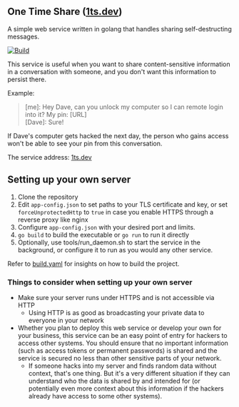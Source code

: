 ## One Time Share ([1ts.dev](https://1ts.dev))

A simple web service written in golang that handles sharing self-destructing messages.

[![Build](https://github.com/gameraccoon/one-time-share/actions/workflows/build.yml/badge.svg)](https://github.com/gameraccoon/one-time-share/actions/workflows/build.yml)

This service is useful when you want to share content-sensitive information in a conversation with someone, and you don't want this information to persist there.

Example:
> [me]: Hey Dave, can you unlock my computer so I can remote login into it? My pin: [URL]  
> [Dave]: Sure!

If Dave's computer gets hacked the next day, the person who gains access won't be able to see your pin from this conversation.

The service address: [1ts.dev](https://1ts.dev)

## Setting up your own server

1. Clone the repository
2. Edit `app-config.json` to set paths to your TLS certificate and key, or set `forceUnprotectedHttp` to `true` in case you enable HTTPS through a reverse proxy like nginx
3. Configure `app-config.json` with your desired port and limits.
4. `go build` to build the executable or `go run` to run it directly
6. Optionally, use tools/run_daemon.sh to start the service in the background, or configure it to run as you would any other service.

Refer to [build.yaml](https://github.com/gameraccoon/one-time-share/blob/main/.github/workflows/build.yml) for insights on how to build the project.

### Things to consider when setting up your own server
- Make sure your server runs under HTTPS and is not accessible via HTTP
  - Using HTTP is as good as broadcasting your private data to everyone in your network
- Whether you plan to deploy this web service or develop your own for your business, this service can be an easy point of entry for hackers to access other systems. You should ensure that no important information (such as access tokens or permanent passwords) is shared and the service is secured no less than other sensitive parts of your network.
  - If someone hacks into my server and finds random data without context, that's one thing. But it's a very different situation if they can understand who the data is shared by and intended for (or potentially even more context about this information if the hackers already have access to some other systems).
